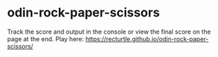 # odin-rock-paper-scissors
Track the score and output in the console or view the final score on the page at the end. Play here: https://recturtle.github.io/odin-rock-paper-scissors/

